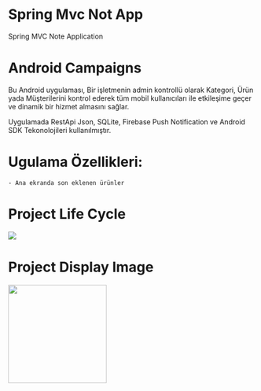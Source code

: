 # Spring Mvc Not App

Spring MVC Note Application

# Android Campaigns
<p> 
Bu Android uygulaması, Bir işletmenin admin kontrollü olarak Kategori, Ürün yada Müşterilerini kontrol ederek tüm mobil kullanıcıları ile etkileşime geçer ve dinamik bir hizmet almasını sağlar.

Uygulamada RestApi Json, SQLite, Firebase Push Notification ve Android SDK Tekonolojileri kullanılmıştır.
</p>
    
# Ugulama Özellikleri:
```
- Ana ekranda son eklenen ürünler

```


# Project Life Cycle
<img src="https://github.com/hakanozer/AndroidCampaigns/blob/master/ekran_goruntuleri/rest_api.png" style="max-width:100%;">

# Project Display Image
<p>
<a href="https://github.com/hakanozer/AndroidCampaigns/blob/master/ekran_goruntuleri/1.png" target="_blank">
<img src="https://github.com/hakanozer/AndroidCampaigns/blob/master/ekran_goruntuleri/1.png" width="200" style="max-width:100%;"></a>
</p>
